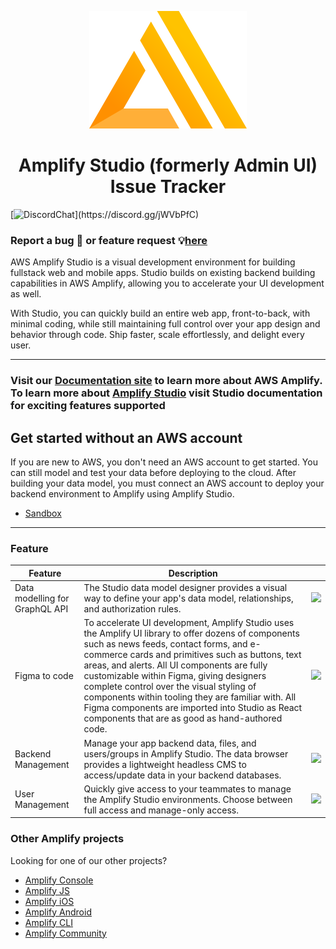 <p align="center">
  <a href="https://console.amplify.aws">
    <img alt="Amplify" src="https://github.com/aws-amplify/docs/blob/main/public/images/Logos/Amplify%20Logo.svg" />
  </a>
</p>
<h1 align="center">
  Amplify Studio (formerly Admin UI) Issue Tracker
</h1>

[![DiscordChat](https://img.shields.io/discord/308323056592486420?logo=discord")](https://discord.gg/jWVbPfC)
### Report a bug 🐛 or feature request 💡[here](https://github.com/aws-amplify/amplify-adminui/issues/new/choose)

AWS Amplify Studio is a visual development environment for building fullstack web and mobile apps. Studio builds on existing backend building capabilities in AWS Amplify, allowing you to accelerate your UI development as well. 

With Studio, you can quickly build an entire web app, front-to-back, with minimal coding, while still maintaining full control over your app design and behavior through code. Ship faster, scale effortlessly, and delight every user.

---

### Visit our [Documentation site](https://docs.amplify.aws/) to learn more about AWS Amplify. To learn more about [Amplify Studio](https://docs.amplify.aws/console) visit Studio documentation for exciting features supported

## Get started without an AWS account

If you are new to AWS, you don't need an AWS account to get started. You can still model and test your data before deploying to the cloud. After building your data model, you must connect an AWS account to deploy your backend environment to Amplify using Amplify Studio.

- [Sandbox](https://sandbox.amplifyapp.com)

---

### Feature

| Feature                        | Description                                                                                                                                                                                                                                                                                                                                                                                                                                                                                            |                                                                 |
|--------------------------------|--------------------------------------------------------------------------------------------------------------------------------------------------------------------------------------------------------------------------------------------------------------------------------------------------------------------------------------------------------------------------------------------------------------------------------------------------------------------------------------------------------|-----------------------------------------------------------------|
| Data modelling for GraphQL API | The Studio data model designer provides a visual way to define your app's data model, relationships, and authorization rules.                                                                                                                                                                                                                                                                                                                                                                          | ![](https://docs.amplify.aws/images/studio/add-model.png)       |
| Figma to code                  | To accelerate UI development, Amplify Studio uses the Amplify UI library to offer dozens of components such as news feeds, contact forms, and e-commerce cards and primitives such as buttons, text areas, and alerts. All UI components are fully customizable within Figma, giving designers complete control over the visual styling of components within tooling they are familiar with. All Figma components are imported into Studio as React components that are as good as hand-authored code. | ![](https://docs.amplify.aws/images/console/ui-figmatocode.png) |
| Backend Management             | Manage your app backend data, files, and users/groups in Amplify Studio. The data browser provides a lightweight headless CMS to access/update data in your backend databases.                                                                                                                                                                                                                                                                                                                         | ![](https://docs.amplify.aws/images/console/studio-manage.png)  |
| User Management                | Quickly give access to your teammates to manage the Amplify Studio environments. Choose between full access and manage-only access.                                                                                                                                                                                                                                                                                                                                                                    | ![](https://docs.amplify.aws/images/console/access.png)         |

### Other Amplify projects

Looking for one of our other projects?

- [Amplify Console](https://github.com/aws-amplify/amplify-console/issues)
- [Amplify JS](https://github.com/aws-amplify/amplify-js/issues)
- [Amplify iOS](https://github.com/aws-amplify/amplify-ios/issues)
- [Amplify Android](https://github.com/aws-amplify/amplify-android/issues)
- [Amplify CLI](https://github.com/aws-amplify/amplify-cli/issues)
- [Amplify Community](https://amplify.aws/community)
